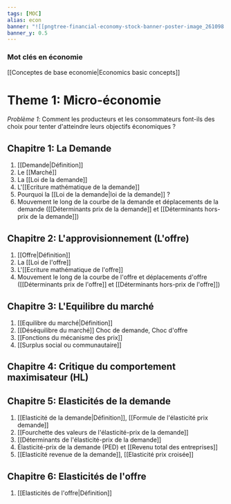 ```yaml
---
tags: [MOC]
alias: econ
banner: "![[pngtree-financial-economy-stock-banner-poster-image_261098.jpg]]"
banner_y: 0.5
---
```

### Mot clés en économie
[[Conceptes de base economie|Economics basic concepts]]

# Theme 1: Micro-économie
*Problème 1*: Comment les producteurs et les consommateurs font-ils des choix pour tenter d'atteindre leurs objectifs économiques ?

## Chapitre 1: La Demande
1. [[Demande|Définition]]
2. Le [[Marché]]
3. La [[Loi de la demande]]
4. L'[[Ecriture mathématique de la demande]]
5. Pourquoi la [[Loi de la demande|loi de la demande]] ?
6. Mouvement le long de la courbe de la demande et déplacements de la demande ([[Déterminants prix de la demande]] et [[Déterminants hors-prix de la demande]])

## Chapitre 2: L'approvisionnement (L'offre)
1. [[Offre|Définition]]
2. La [[Loi de l'offre]]
3. L'[[Ecriture mathématique de l'offre]]
4. Mouvement le long de la courbe de l'offre et déplacements d'offre ([[Déterminants prix de l'offre]] et [[Déterminants hors-prix de l'offre]])

## Chapitre 3: L'Equilibre du marché
1. [[Equilibre du marché|Définition]]
2. [[Déséquilibre du marché]] Choc de demande, Choc d'offre
3. [[Fonctions du mécanisme des prix]]
4. [[Surplus social ou communautaire]]

## Chapitre 4: Critique du comportement maximisateur (HL)

## Chapitre 5: Elasticités de la demande
1. [[Elasticité de la demande|Définition]], [[Formule de l'élasticité prix demande]]
2. [[Fourchette des valeurs de l'élasticité-prix de la demande]]
3. [[Déterminants de l'élasticité-prix de la demande]]
4. Élasticité-prix de la demande (PED) et [[Revenu total des entreprises]]
5. [[Elasticité revenue de la demande]], [[Elasticité prix croisée]]

## Chapitre 6: Elasticités de l'offre
1. [[Elasticités de l'offre|Définition]]